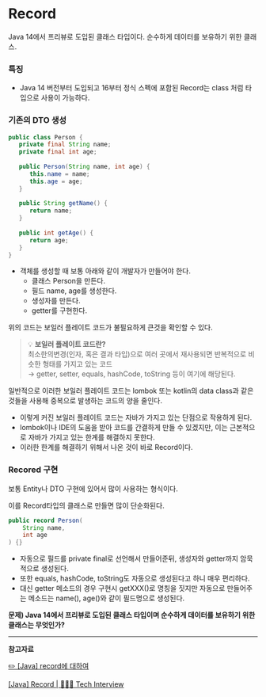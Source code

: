 # Record

Java 14에서 프리뷰로 도입된 클래스 타입이다. 순수하게 데이터를 보유하기 위한 클래스.

### 특징

- Java 14 버전부터 도입되고 16부터 정식 스펙에 포함된 Record는 class 처럼 타입으로 사용이 가능하다.

### 기존의 DTO 생성

```java
public class Person {
   private final String name;
   private final int age;
 
   public Person(String name, int age) {
      this.name = name;
      this.age = age;
   }
 
   public String getName() {
      return name;
   }
 
   public int getAge() {
      return age;
   }
}
```

- 객체를 생성할 때 보통 아래와 같이 개발자가 만들어야 한다.
    - 클래스 Person을 만든다.
    - 필드 name, age를 생성한다.
    - 생성자를 만든다.
    - getter를 구현한다.

위의 코드는 보일러 플레이트 코드가 불필요하게 큰것을 확인할 수 있다.

> 💡 **보일러 플레이트 코드란?**   
> 최소한의변경(인자, 혹은 결과 타입)으로 여러 곳에서 재사용되면 반복적으로 비슷한 형태를 가지고 있는 코드  
> → getter, setter, equals, hashCode, toString 등이 여기에 해당된다.


일반적으로 이러한 보일러 플레이트 코드는 lombok 또는 kotlin의 data class과 같은 것들을 사용해 중복으로 발생하는 코드의 양을 줄인다.

- 이렇게 커진 보일러 플레이트 코드는 자바가 가지고 있는 단점으로 작용하게 된다.
- lombok이나 IDE의 도움을 받아 코드를 간결하게 만들 수 있겠지만, 이는 근본적으로 자바가 가지고 있는 한계를 해결하지 못한다.
- 이러한 한계를 해결하기 위해서 나온 것이 바로 Record이다.

### Recored 구현

보통 Entity나 DTO 구현에 있어서 많이 사용하는 형식이다.

이를 Record타입의 클래스로 만들면 많이 단순화된다. 

```java
public record Person(
	String name,
    int age
) {}
```

- 자동으로 필드를 private final로 선언해서 만들어준뒤, 생성자와 getter까지 암묵적으로 생성된다.
- 또한 equals, hashCode, toString도 자동으로 생성된다고 하니 매우 편리하다.
- 대신 getter 메소드의 경우 구현시 getXXX()로 명칭을 짓지만 자동으로 만들어주는 메소드는 name(), age()와 같이 필드명으로 생성된다.

**문제) Java 14에서 프리뷰로 도입된 클래스 타입이며 순수하게 데이터를 보유하기 위한 클래스는 무엇인가?**

  

---

**참고자료**

[✏️ [Java] record에 대하여](https://velog.io/@pp8817/record)

[[Java] Record | 👨🏻‍💻 Tech Interview](https://gyoogle.dev/blog/computer-language/Java/Record.html)